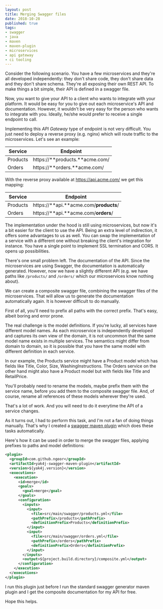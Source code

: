 ```yaml
---
layout: post
title: Merging Swagger files
date: 2018-10-28
published: true
tags:
- swagger
- java
- maven
- maven-plugin
- microservices
- api gateway
- ci tooling
---
```


Consider the following scenario. You have a few microservices and they're all
developed independently: they don't share code, they don't share data and they
don't share schema. They're all exposing their own REST API. To make things a
bit simple, their API is defined in a swagger file.

Now, you want to give your API to a client who wants to integrate with your
platform. It would be easy for you to give out each microservice's API and
documentation. However, it wouldn't be very easy for the person who wants to
integrate with you. Ideally, he/she would prefer to receive a single endpoint to
call.

Implementing this _API Gateway_ type of endpoint is not very difficult. You just
need to deploy a reverse proxy (e.g. nginx) which will route traffic to the
microservices. Let's see an example:

| Service  | Endpoint                       |
|----------|--------------------------------|
| Products | https://**products.**acme.com/ |
| Orders   | https://**orders.**acme.com/   |

With the reverse proxy available at https://api.acme.com/ we get this mapping:

| Service  | Endpoint                               |
|----------|----------------------------------------|
| Products | https://**api.**acme.com/**products**/ |
| Orders   | https://**api.**acme.com/**orders**/   |

The implementation under the hood is still using microservices, but now it's a
bit easier for the client to use the API. Being an extra level of indirection,
it offers some advantages to us as well. You can swap the implementation of a
service with a different one without breaking the client's integration for
instance. You have a single point to implement SSL termination and CORS. It
opens up possibilities.

There's one small problem left. The documentation of the API. Since the
microservices are using Swagger, the documentation is automatically generated.
However, now we have a slightly different API (e.g. we have paths like
`/products/` and `/orders/` which our microservices know nothing about).

We can create a composite swagger file, combining the swagger files of the
microservices. That will allow us to generate the documentation automatically
again. It is however difficult to do manually.

First of all, you'll need to prefix all paths with the correct prefix. That's
easy, albeit boring and error prone.

The real challenge is the model definitions. If you're lucky, all services
have different model names. As each microservice is independently developed
and captures its own view of the domain, it is not uncommon that the same
model name exists in multiple services. The semantics might differ from domain
to domain, so it is possible that you have the same model with different
definition in each service.

In our example, the Products service might have a Product model which has
fields like Title, Color, Size, WashingInstructions. The Orders service on the
other hand might also have a Product model but with fields like Title and
RetailPrice.

You'll probably need to rename the models, maybe prefix them with the service
name, before you add them to the composite swagger file. And, of course,
rename all references of these models wherever they're used.

That's a lot of work. And you will need to do it everytime the API of a service
changes.

As it turns out, I had to perform this task, and I'm not a fan of doing things
manually. That's why I created a [swagger maven plugin](https://github.com/ngeor/kamino/tree/trunk/java/yak4j-swagger-maven-plugin)
which does these tasks automatically.

Here's how it can be used in order to merge the swagger files, applying
prefixes to paths and model definitions:

```xml
<plugin>
  <groupId>com.github.ngeor</groupId>
  <artifactId>yak4j-swagger-maven-plugin</artifactId>
  <version>${yak4j.version}</version>
  <executions>
    <execution>
      <id>merge</id>
      <goals>
        <goal>merge</goal>
      </goals>
      <configuration>
        <inputs>
          <input>
            <file>src/main/swagger/products.yml</file>
            <pathPrefix>/products</pathPrefix>
            <definitionPrefix>Products</definitionPrefix>
          </input>
          <input>
            <file>src/main/swagger/orders.yml</file>
            <pathPrefix>/orders</pathPrefix>
            <definitionPrefix>Orders</definitionPrefix>
          </input>
        </inputs>
        <output>${project.build.directory}/composite.yml</output>
      </configuration>
    </execution>
  </executions>
</plugin>
```

I run this plugin just before I run the standard swagger generator maven plugin
and I get the composite documentation for my API for free.

Hope this helps.
